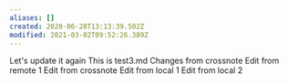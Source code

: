 ```yaml
---
aliases: []
created: 2020-06-28T13:13:39.502Z
modified: 2021-03-02T09:52:26.389Z
---
```

Let's update it again
This is test3.md
Changes from crossnote
Edit from remote 1
Edit from crossnote
Edit from local 1
Edit from local 2
